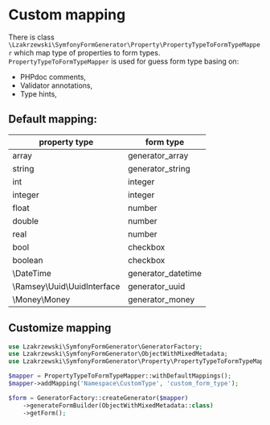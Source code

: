 # Custom mapping 

There is class `\Lzakrzewski\SymfonyFormGenerator\Property\PropertyTypeToFormTypeMapper` which map type of properties to form types.
`PropertyTypeToFormTypeMapper` is used for guess form type basing on:
 - PHPdoc comments,
 - Validator annotations,
 - Type hints,

## Default mapping:
| property type | form type |
|---|---|
| array | generator_array |
| string | generator_string |
| int | integer |
| integer | integer |
| float | number |
| double | number |
| real | number |
| bool | checkbox |
| boolean | checkbox |
| \DateTime | generator_datetime |
| \Ramsey\Uuid\UuidInterface | generator_uuid |
| \Money\Money | generator_money |

## Customize mapping
```php
use Lzakrzewski\SymfonyFormGenerator\GeneratorFactory;
use Lzakrzewski\SymfonyFormGenerator\ObjectWithMixedMetadata;
use Lzakrzewski\SymfonyFormGenerator\Property\PropertyTypeToFormTypeMapper;

$mapper = PropertyTypeToFormTypeMapper::withDefaultMappings();
$mapper->addMapping('Namespace\CustomType', 'custom_form_type');

$form = GeneratorFactory::createGenerator($mapper)
    ->generateFormBuilder(ObjectWithMixedMetadata::class)
    ->getForm();
```